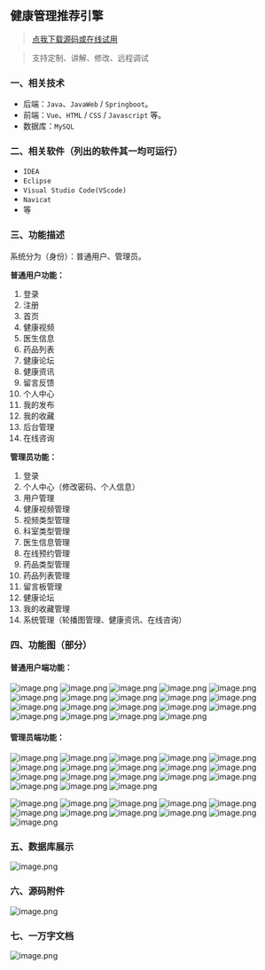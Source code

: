 ## 健康管理推荐引擎

> [点我下载源码或在线试用](https://www.notmaker.com/detail/9d5016939c82428cbf28a29f49b87bd2/ghb20250812) 

> 支持定制、讲解、修改、远程调试

### 一、相关技术
- 后端：`Java`、`JavaWeb` / `Springboot`。
- 前端：`Vue`、`HTML` / `CSS` / `Javascript` 等。
- 数据库：`MySQL`

### 二、相关软件（列出的软件其一均可运行）
- `IDEA`
- `Eclipse`
- `Visual Studio Code(VScode)`
- `Navicat`
- 等

### 三、功能描述
系统分为（身份）：普通用户、管理员。

**普通用户功能：**
1. 登录
2. 注册
3. 首页
4. 健康视频
5. 医生信息
6. 药品列表
7. 健康论坛
8. 健康资讯
9. 留言反馈
10. 个人中心
11. 我的发布
12. 我的收藏
13. 后台管理
14. 在线咨询


**管理员功能：**
1. 登录
2. 个人中心（修改密码、个人信息）
3. 用户管理
4. 健康视频管理
5. 视频类型管理
6. 科室类型管理
7. 医生信息管理
8. 在线预约管理
9. 药品类型管理
10. 药品列表管理
11. 留言板管理
12. 健康论坛
13. 我的收藏管理
14. 系统管理（轮播图管理、健康资讯、在线咨询）

### 四、功能图（部分）

#### 普通用户端功能：
![image.png](https://store.ptcc9.top/notmaker/user_upload/ae6ec43fc66749518e7171ae10209a44/2025-02-18%2021:00:10_image.png)
![image.png](https://store.ptcc9.top/notmaker/user_upload/ae6ec43fc66749518e7171ae10209a44/2025-02-18%2021:00:27_image.png)
![image.png](https://store.ptcc9.top/notmaker/user_upload/ae6ec43fc66749518e7171ae10209a44/2025-02-18%2021:00:47_image.png)
![image.png](https://store.ptcc9.top/notmaker/user_upload/ae6ec43fc66749518e7171ae10209a44/2025-02-18%2021:03:23_image.png)
![image.png](https://store.ptcc9.top/notmaker/user_upload/ae6ec43fc66749518e7171ae10209a44/2025-02-18%2021:03:37_image.png)
![image.png](https://store.ptcc9.top/notmaker/user_upload/ae6ec43fc66749518e7171ae10209a44/2025-02-18%2021:03:53_image.png)
![image.png](https://store.ptcc9.top/notmaker/user_upload/ae6ec43fc66749518e7171ae10209a44/2025-02-18%2021:06:18_image.png)
![image.png](https://store.ptcc9.top/notmaker/user_upload/ae6ec43fc66749518e7171ae10209a44/2025-02-18%2021:06:36_image.png)
![image.png](https://store.ptcc9.top/notmaker/user_upload/ae6ec43fc66749518e7171ae10209a44/2025-02-18%2021:06:46_image.png)
![image.png](https://store.ptcc9.top/notmaker/user_upload/ae6ec43fc66749518e7171ae10209a44/2025-02-18%2021:06:56_image.png)
![image.png](https://store.ptcc9.top/notmaker/user_upload/ae6ec43fc66749518e7171ae10209a44/2025-02-18%2021:07:14_image.png)
![image.png](https://store.ptcc9.top/notmaker/user_upload/ae6ec43fc66749518e7171ae10209a44/2025-02-18%2021:07:18_image.png)
![image.png](https://store.ptcc9.top/notmaker/user_upload/ae6ec43fc66749518e7171ae10209a44/2025-02-18%2021:07:28_image.png)
![image.png](https://store.ptcc9.top/notmaker/user_upload/ae6ec43fc66749518e7171ae10209a44/2025-02-18%2021:07:38_image.png)
![image.png](https://store.ptcc9.top/notmaker/user_upload/ae6ec43fc66749518e7171ae10209a44/2025-02-18%2021:07:49_image.png)
![image.png](https://store.ptcc9.top/notmaker/user_upload/ae6ec43fc66749518e7171ae10209a44/2025-02-18%2021:08:17_image.png)
![image.png](https://store.ptcc9.top/notmaker/user_upload/ae6ec43fc66749518e7171ae10209a44/2025-02-18%2021:08:23_image.png)
![image.png](https://store.ptcc9.top/notmaker/user_upload/ae6ec43fc66749518e7171ae10209a44/2025-02-18%2021:08:34_image.png)
![image.png](https://store.ptcc9.top/notmaker/user_upload/ae6ec43fc66749518e7171ae10209a44/2025-02-18%2021:08:47_image.png)


#### 管理员端功能：
![image.png](https://store.ptcc9.top/notmaker/user_upload/ae6ec43fc66749518e7171ae10209a44/2025-02-18%2021:09:10_image.png)
![image.png](https://store.ptcc9.top/notmaker/user_upload/ae6ec43fc66749518e7171ae10209a44/2025-02-18%2021:09:15_image.png)
![image.png](https://store.ptcc9.top/notmaker/user_upload/ae6ec43fc66749518e7171ae10209a44/2025-02-18%2021:09:23_image.png)
![image.png](https://store.ptcc9.top/notmaker/user_upload/ae6ec43fc66749518e7171ae10209a44/2025-02-18%2021:09:27_image.png)
![image.png](https://store.ptcc9.top/notmaker/user_upload/ae6ec43fc66749518e7171ae10209a44/2025-02-18%2021:09:33_image.png)
![image.png](https://store.ptcc9.top/notmaker/user_upload/ae6ec43fc66749518e7171ae10209a44/2025-02-18%2021:09:38_image.png)
![image.png](https://store.ptcc9.top/notmaker/user_upload/ae6ec43fc66749518e7171ae10209a44/2025-02-18%2021:09:48_image.png)
![image.png](https://store.ptcc9.top/notmaker/user_upload/ae6ec43fc66749518e7171ae10209a44/2025-02-18%2021:09:53_image.png)
![image.png](https://store.ptcc9.top/notmaker/user_upload/ae6ec43fc66749518e7171ae10209a44/2025-02-18%2021:09:59_image.png)
![image.png](https://store.ptcc9.top/notmaker/user_upload/ae6ec43fc66749518e7171ae10209a44/2025-02-18%2021:10:03_image.png)
![image.png](https://store.ptcc9.top/notmaker/user_upload/ae6ec43fc66749518e7171ae10209a44/2025-02-18%2021:10:09_image.png)
![image.png](https://store.ptcc9.top/notmaker/user_upload/ae6ec43fc66749518e7171ae10209a44/2025-02-18%2021:10:14_image.png)
![image.png](https://store.ptcc9.top/notmaker/user_upload/ae6ec43fc66749518e7171ae10209a44/2025-02-18%2021:10:23_image.png)
![image.png](https://store.ptcc9.top/notmaker/user_upload/ae6ec43fc66749518e7171ae10209a44/2025-02-18%2021:10:26_image.png)
![image.png](https://store.ptcc9.top/notmaker/user_upload/ae6ec43fc66749518e7171ae10209a44/2025-02-18%2021:10:30_image.png)
![image.png](https://store.ptcc9.top/notmaker/user_upload/ae6ec43fc66749518e7171ae10209a44/2025-02-18%2021:10:34_image.png)
![image.png](https://store.ptcc9.top/notmaker/user_upload/ae6ec43fc66749518e7171ae10209a44/2025-02-18%2021:10:41_image.png)
![image.png](https://store.ptcc9.top/notmaker/user_upload/ae6ec43fc66749518e7171ae10209a44/2025-02-18%2021:10:46_image.png)

![image.png](https://store.ptcc9.top/notmaker/user_upload/ae6ec43fc66749518e7171ae10209a44/2025-02-18%2021:11:00_image.png)
![image.png](https://store.ptcc9.top/notmaker/user_upload/ae6ec43fc66749518e7171ae10209a44/2025-02-18%2021:11:04_image.png)
![image.png](https://store.ptcc9.top/notmaker/user_upload/ae6ec43fc66749518e7171ae10209a44/2025-02-18%2021:11:11_image.png)
![image.png](https://store.ptcc9.top/notmaker/user_upload/ae6ec43fc66749518e7171ae10209a44/2025-02-18%2021:11:15_image.png)
![image.png](https://store.ptcc9.top/notmaker/user_upload/ae6ec43fc66749518e7171ae10209a44/2025-02-18%2021:11:20_image.png)
![image.png](https://store.ptcc9.top/notmaker/user_upload/ae6ec43fc66749518e7171ae10209a44/2025-02-18%2021:11:27_image.png)
![image.png](https://store.ptcc9.top/notmaker/user_upload/ae6ec43fc66749518e7171ae10209a44/2025-02-18%2021:11:30_image.png)
![image.png](https://store.ptcc9.top/notmaker/user_upload/ae6ec43fc66749518e7171ae10209a44/2025-02-18%2021:11:36_image.png)
![image.png](https://store.ptcc9.top/notmaker/user_upload/ae6ec43fc66749518e7171ae10209a44/2025-02-18%2021:11:41_image.png)
![image.png](https://store.ptcc9.top/notmaker/user_upload/ae6ec43fc66749518e7171ae10209a44/2025-02-18%2021:11:51_image.png)
![image.png](https://store.ptcc9.top/notmaker/user_upload/ae6ec43fc66749518e7171ae10209a44/2025-02-18%2021:11:59_image.png)

### 五、数据库展示
![image.png](https://store.ptcc9.top/notmaker/user_upload/ae6ec43fc66749518e7171ae10209a44/2025-02-18%2021:12:11_image.png)
### 六、源码附件
![image.png](https://store.ptcc9.top/notmaker/user_upload/ae6ec43fc66749518e7171ae10209a44/2025-02-18%2021:12:54_image.png)
### 七、一万字文档
![image.png](https://store.ptcc9.top/notmaker/user_upload/ae6ec43fc66749518e7171ae10209a44/2025-02-18%2021:12:49_image.png)
